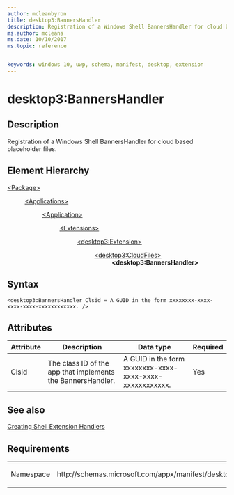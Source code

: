 ```yaml
---
author: mcleanbyron
title: desktop3:BannersHandler
description: Registration of a Windows Shell BannersHandler for cloud based placeholder files. 
ms.author: mcleans
ms.date: 10/10/2017
ms.topic: reference


keywords: windows 10, uwp, schema, manifest, desktop, extension 
---
```


# desktop3:BannersHandler

## Description
Registration of a Windows Shell BannersHandler for cloud based placeholder files. 

## Element Hierarchy
<dl>
<dt><a href="element-package.md">&lt;Package&gt;</a></dt>
<dd>
<dl>
<dt><a href="element-applications.md">&lt;Applications&gt;</a></dt>
<dd>
<dl>
<dt><a href="element-application.md">&lt;Application&gt;</a></dt>
<dd>
<dl>
<dt><a href="element-1-extensions.md">&lt;Extensions&gt;</a></dt>
<dd>
<dl>
<dt><a href="element-desktop3-extension.md">&lt;desktop3:Extension&gt;</a></dt>
<dd>
<dl>
<dt><a href="element-desktop3-cloudfiles.md">&lt;desktop3:CloudFiles&gt;</a></dt>
<dd><b>&lt;desktop3:BannersHandler&gt;</b></dd>
</dl>
</dd>
</dl>
</dd>
</dl>
</dd>
</dl>
</dd>
</dl>
</dd>
</dl>


## Syntax
```syntax
<desktop3:BannersHandler Clsid = A GUID in the form xxxxxxxx-xxxx-xxxx-xxxx-xxxxxxxxxxxx. />
```

## Attributes
| Attribute | Description | Data type | Required |
|-----------|-------------|-----------|----------|
| Clsid | The class ID of the app that implements the BannersHandler. | A GUID in the form xxxxxxxx-xxxx-xxxx-xxxx-xxxxxxxxxxxx. | Yes |

## See also
[Creating Shell Extension Handlers](https://msdn.microsoft.com/library/windows/desktop/cc144067(v=vs.85).aspx)

## Requirements

<table>
<colgroup>
<col width="50%" />
<col width="50%" />
</colgroup>
<tbody>
<tr class="odd">
<td><p>Namespace</p></td>
<td><p>http://schemas.microsoft.com/appx/manifest/desktop/windows10/3</p></td>
</tr>
</tbody>
</table>